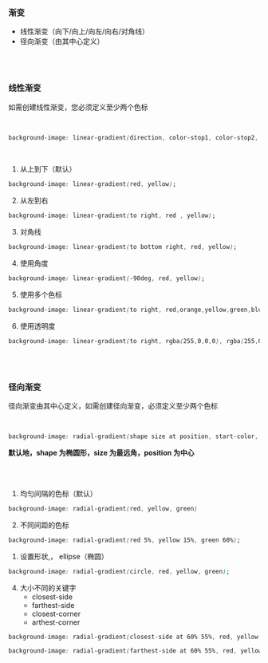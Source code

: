 ### 渐变

- 线性渐变（向下/向上/向左/向右/对角线）
- 径向渐变（由其中心定义）

<br>

<br>

### 线性渐变

如需创建线性渐变，您必须定义至少两个色标

<br>

```css
background-image: linear-gradient(direction, color-stop1, color-stop2, ...);
```

<br>

1. 从上到下（默认）

```css
background-image: linear-gradient(red, yellow);
```

2. 从左到右

```css
background-image: linear-gradient(to right, red , yellow);
```

3. 对角线


```css
background-image: linear-gradient(to bottom right, red, yellow);
```

4. 使用角度

```css
background-image: linear-gradient(-90deg, red, yellow);
```

5. 使用多个色标

```css
background-image: linear-gradient(to right, red,orange,yellow,green,blue,indigo,violet); 
```

6. 使用透明度

```css
background-image: linear-gradient(to right, rgba(255,0,0,0), rgba(255,0,0,1));
```

<br>

<br>

### 径向渐变

径向渐变由其中心定义，如需创建径向渐变，必须定义至少两个色标

<br>

```css
background-image: radial-gradient(shape size at position, start-color, ..., last-color);
```

**默认地，shape 为椭圆形，size 为最远角，position 为中心**

<br>

<br>

1. 均匀间隔的色标（默认）

```css
background-image: radial-gradient(red, yellow, green)
```

2. 不同间距的色标

```css
background-image: radial-gradient(red 5%, yellow 15%, green 60%);
```

1. 设置形状,， ellipse（椭圆）

```css
background-image: radial-gradient(circle, red, yellow, green);
```

4. 大小不同的关键字
    - closest-side
    - farthest-side
    - closest-corner
    - arthest-corner

```css
background-image: radial-gradient(closest-side at 60% 55%, red, yellow, black);

background-image: radial-gradient(farthest-side at 60% 55%, red, yellow, black);
```

